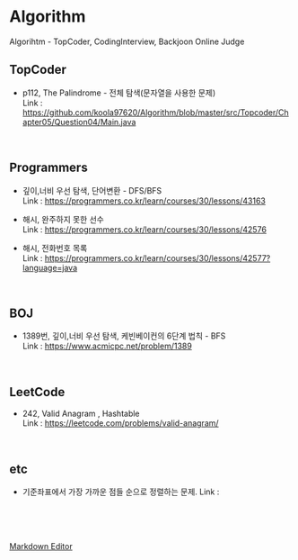 # Algorithm
 Algorihtm - TopCoder, CodingInterview, Backjoon Online Judge


 ## TopCoder
 - p112, The Palindrome - 전체 탐색(문자열을 사용한 문제) <br>
 Link : https://github.com/koola97620/Algorithm/blob/master/src/Topcoder/Chapter05/Question04/Main.java

<br>


 ## Programmers
 - 깊이,너비 우선 탐색, 단어변환 - DFS/BFS  <br>
 Link : https://programmers.co.kr/learn/courses/30/lessons/43163

 - 해시, 완주하지 못한 선수 <br>
 Link : https://programmers.co.kr/learn/courses/30/lessons/42576

 - 해시, 전화번호 목록 <br>
 Link : https://programmers.co.kr/learn/courses/30/lessons/42577?language=java

<br>


 ## BOJ
 - 1389번, 깊이,너비 우선 탐색, 케빈베이컨의 6단계 법칙 - BFS <br>
 Link : https://www.acmicpc.net/problem/1389

<br>

 ## LeetCode
 - 242, Valid Anagram , Hashtable <br>
 Link : https://leetcode.com/problems/valid-anagram/

 <br>

 ## etc
 - 기준좌표에서 가장 가까운 점들 순으로 정렬하는 문제.
 Link :



<br>
<br>
<br>

[Markdown Editor](https://stackedit.io/app#)